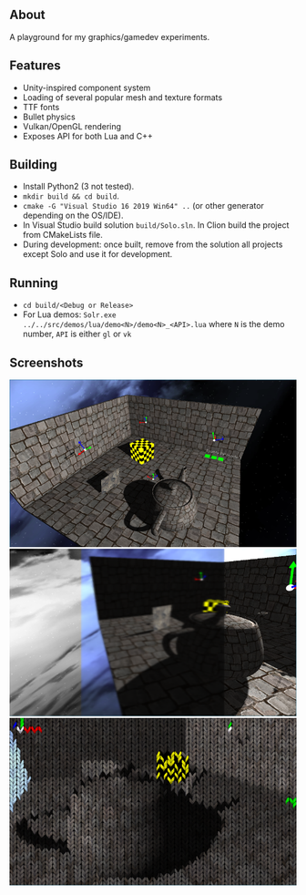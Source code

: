 ## About
A playground for my graphics/gamedev experiments.

## Features
* Unity-inspired component system
* Loading of several popular mesh and texture formats
* TTF fonts
* Bullet physics
* Vulkan/OpenGL rendering
* Exposes API for both Lua and C++

## Building
* Install Python2 (3 not tested).
* `mkdir build && cd build`.
* `cmake -G "Visual Studio 16 2019 Win64" ..` (or other generator depending on the OS/IDE).
* In Visual Studio build solution `build/Solo.sln`. In Clion build the project from CMakeLists file.
* During development: once built, remove from the solution all projects except Solo and use it for development.

## Running
* `cd build/<Debug or Release>`
* For Lua demos: `Solr.exe ../../src/demos/lua/demo<N>/demo<N>_<API>.lua` where `N` is the demo number, `API` is either `gl`
or `vk`

## Screenshots

![1](/screenshots/screenshot9.png?raw=true)
![1](/screenshots/screenshot10.png?raw=true)
![1](/screenshots/screenshot11.png?raw=true)
